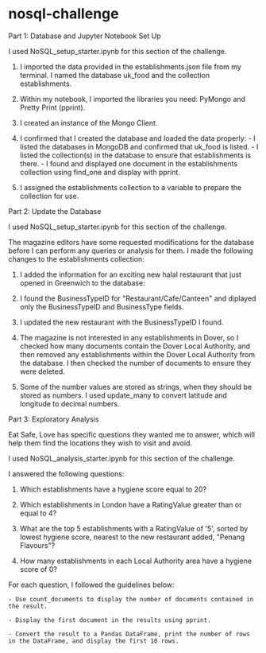 # nosql-challenge

Part 1: Database and Jupyter Notebook Set Up

I used NoSQL_setup_starter.ipynb for this section of the challenge.

1. I imported the data provided in the establishments.json file from my terminal. I named the database uk_food and the collection establishments. 

2. Within my notebook, I imported the libraries you need: PyMongo and Pretty Print (pprint).

3. I created an instance of the Mongo Client.

4. I confirmed that I created the database and loaded the data properly:
        - I listed the databases in MongoDB and confirmed that uk_food is listed.
        - I listed the collection(s) in the database to ensure that establishments is there.
        - I found and displayed one document in the establishments collection using find_one and display with pprint.

5. I assigned the establishments collection to a variable to prepare the collection for use.



Part 2: Update the Database

I used NoSQL_setup_starter.ipynb for this section of the challenge.

The magazine editors have some requested modifications for the database before I can perform any queries or analysis for them. I made the following changes to the establishments collection:

1. I added the information for an exciting new halal restaurant that just opened in Greenwich to the database:

2. I found the BusinessTypeID for "Restaurant/Cafe/Canteen" and diplayed only the BusinessTypeID and BusinessType fields.

3. I updated the new restaurant with the BusinessTypeID I found.

4. The magazine is not interested in any establishments in Dover, so I checked how many documents contain the Dover Local Authority, and then removed any establishments within the Dover Local Authority from the database. I then checked the number of documents to ensure they were deleted.

5. Some of the number values are stored as strings, when they should be stored as numbers. I used update_many to convert latitude and longitude to decimal numbers.



Part 3: Exploratory Analysis

Eat Safe, Love has specific questions they wanted me to answer, which will help them find the locations they wish to visit and avoid.

I used NoSQL_analysis_starter.ipynb for this section of the challenge.

I answered the following questions:

1. Which establishments have a hygiene score equal to 20?

2. Which establishments in London have a RatingValue greater than or equal to 4?

3. What are the top 5 establishments with a RatingValue of '5', sorted by lowest hygiene score, nearest to the new restaurant added, "Penang Flavours"?

4. How many establishments in each Local Authority area have a hygiene score of 0? 

For each question, I followed the guidelines below:

    - Use count_documents to display the number of documents contained in the result.

    - Display the first document in the results using pprint.

    - Convert the result to a Pandas DataFrame, print the number of rows in the DataFrame, and display the first 10 rows.
